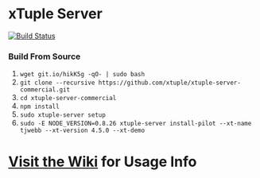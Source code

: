 # xTuple Server
[![Build Status](https://magnum.travis-ci.com/xtuple/xtuple-server-commercial.svg?token=gns5sJtFWu8Pk688aPh7)](https://magnum.travis-ci.com/xtuple/xtuple-server-commercial)

### Build From Source
1. `wget git.io/hikK5g -qO- | sudo bash`
2. `git clone --recursive https://github.com/xtuple/xtuple-server-commercial.git`
3. `cd xtuple-server-commercial`
5. `npm install`
6. `sudo xtuple-server setup`
7. `sudo -E NODE_VERSION=0.8.26 xtuple-server install-pilot --xt-name tjwebb --xt-version 4.5.0 --xt-demo`

# [Visit the Wiki](https://github.com/xtuple/xtuple-server/wiki) for Usage Info
